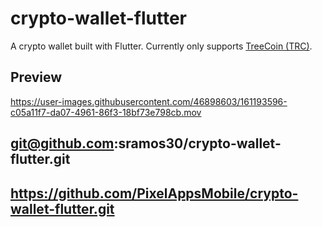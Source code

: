 # crypto-wallet-flutter

A crypto wallet built with Flutter. Currently only supports [TreeCoin (TRC)](https://rinkeby.etherscan.io/address/0x6F6621EA05E7c2C5af925fc9Df015584E220aE2a#code).

## Preview

https://user-images.githubusercontent.com/46898603/161193596-c05a11f7-da07-4961-86f3-18bf73e798cb.mov


## git@github.com:sramos30/crypto-wallet-flutter.git

## https://github.com/PixelAppsMobile/crypto-wallet-flutter.git

